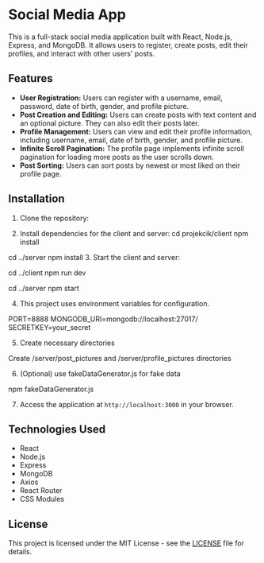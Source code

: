 # Social Media App

This is a full-stack social media application built with React, Node.js, Express, and MongoDB. It allows users to register, create posts, edit their profiles, and interact with other users' posts.

## Features

- **User Registration:** Users can register with a username, email, password, date of birth, gender, and profile picture.
- **Post Creation and Editing:** Users can create posts with text content and an optional picture. They can also edit their posts later.
- **Profile Management:** Users can view and edit their profile information, including username, email, date of birth, gender, and profile picture.
- **Infinite Scroll Pagination:** The profile page implements infinite scroll pagination for loading more posts as the user scrolls down.
- **Post Sorting:** Users can sort posts by newest or most liked on their profile page.

## Installation

1. Clone the repository:

2. Install dependencies for the client and server:
cd projekcik/client
npm install

cd ../server
npm install
3. Start the client and server:

cd ../client
npm run dev

cd ../server
npm start

4. This project uses environment variables for configuration.

PORT=8888
MONGODB_URI=mongodb://localhost:27017/
SECRETKEY=your_secret

5. Create necessary directories

Create /server/post_pictures and /server/profile_pictures directories

6. (Optional) use fakeDataGenerator.js for fake data

npm fakeDataGenerator.js

7. Access the application at `http://localhost:3000` in your browser.

## Technologies Used

- React
- Node.js
- Express
- MongoDB
- Axios
- React Router
- CSS Modules

## License

This project is licensed under the MIT License - see the [LICENSE](LICENSE) file for details.